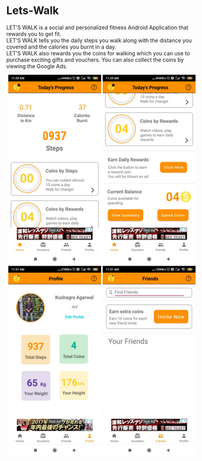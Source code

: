 # Lets-Walk

LET’S WALK is a social and personalized fitness Android Application that rewards you to get fit.<br>
LET’S WALK tells you the daily steps you walk along with the distance you covered and the calories you burnt in a day.<br>
LET’S WALK also rewards you the coins for walking which you can use to purchase exciting gifts and vouchers. You can also collect the coins by viewing the Google Ads.

<p align="center">
  <img src="https://github.com/Kushagra214/Lets-Walk/blob/master/readme_img/Home1.jpeg" width="245" height="500" title="home_page">
  <img src="https://github.com/Kushagra214/Lets-Walk/blob/master/readme_img/Home2.jpeg" width="245" height="500" title="home_page">
  <img src="https://github.com/Kushagra214/Lets-Walk/blob/master/readme_img/Profile.jpeg" width="245" height="500" title="profile_page">
  <img src="https://github.com/Kushagra214/Lets-Walk/blob/master/readme_img/Friends.jpeg" width="245" height="500" title="friends_page">
  <!--br>
  <img src="https://github.com/Kushagra214/Lets-Walk/blob/master/readme_img/About_1.jpeg" width="200" height="400" title="home_page">
  <img src="https://github.com/Kushagra214/Lets-Walk/blob/master/readme_img/About_2.jpeg" width="200" height="400" title="home_page">
  <img src="https://github.com/Kushagra214/Lets-Walk/blob/master/readme_img/About_3.jpeg" width="200" height="400" title="home_page"-->
  
</p>
